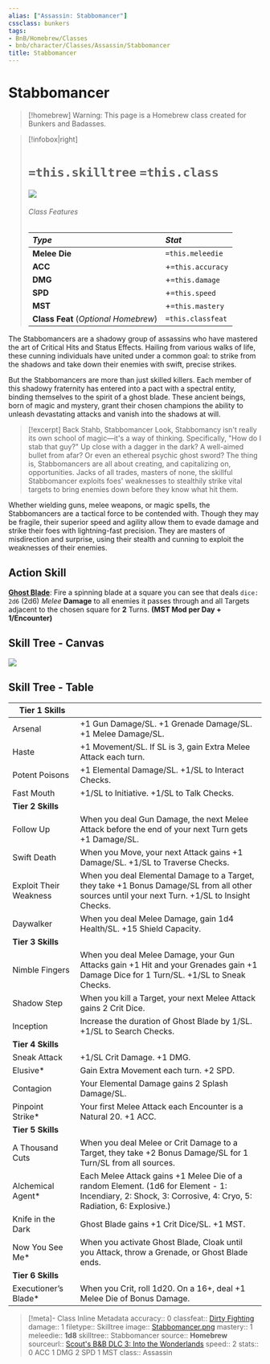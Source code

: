 ```yaml
---
alias: ["Assassin: Stabbomancer"]
cssclass: bunkers
tags:
- BnB/Homebrew/Classes
- bnb/character/Classes/Assassin/Stabbomancer
title: Stabbomancer
---
```


# Stabbomancer
> [!homebrew]
> Warning: This page is a Homebrew class created for Bunkers and Badasses.

>[!infobox|right]
># `=this.skilltree` `=this.class`
>![](_attachments/Stabbomancer.png)
> ###### Class Features
>
> | ***Type*** | ***Stat*** |
> |:---|:---|
> | **Melee Die** | `=this.meleedie` |
> | **ACC** | +`=this.accuracy`|
> | **DMG** | +`=this.damage` |
> | **SPD** | +`=this.speed` |
> | **MST** | +`=this.mastery` |
> | **Class Feat** (*Optional Homebrew*) | `=this.classfeat` |
>

The Stabbomancers are a shadowy group of assassins who have mastered the art of Critical Hits and Status Effects. Hailing from various walks of life, these cunning individuals have united under a common goal: to strike from the shadows and take down their enemies with swift, precise strikes.

But the Stabbomancers are more than just skilled killers. Each member of this shadowy fraternity has entered into a pact with a spectral entity, binding themselves to the spirit of a ghost blade. These ancient beings, born of magic and mystery, grant their chosen champions the ability to unleash devastating attacks and vanish into the shadows at will.

> [!excerpt] Back Stahb, Stabbomancer
> Look, Stabbomancy isn't really its own school of magic—it's a way of thinking. Specifically, "How do I stab that guy?" Up close with a dagger in the dark? A well-aimed bullet from afar? Or even an ethereal psychic ghost sword? The thing is, Stabbomancers are all about creating, and capitalizing on, opportunities. Jacks of all trades, masters of none, the skillful Stabbomancer exploits foes' weaknesses to stealthily strike vital targets to bring enemies down before they know what hit them.

Whether wielding guns, melee weapons, or magic spells, the Stabbomancers are a tactical force to be contended with. Though they may be fragile, their superior speed and agility allow them to evade damage and strike their foes with lightning-fast precision. They are masters of misdirection and surprise, using their stealth and cunning to exploit the weaknesses of their enemies.

## Action Skill
**[Ghost Blade](../../../Abilities/Assassin/Ghost-Blade.md)**: Fire a spinning blade at a square you can see that deals `dice: 2d6` (2d6) *Melee* **Damage** to all enemies it passes through and all Targets adjacent to the chosen square for **2** Turns.
**(MST Mod per Day + 1/Encounter)**

## Skill Tree - Canvas
![](_attachments/Stabbo-Skill-Tree.canvas)

## Skill Tree - Table
| Tier 1 Skills          |                                                                                                                                                           |
| ---------------------- | --------------------------------------------------------------------------------------------------------------------------------------------------------- |
| Arsenal                | +1 Gun Damage/SL. +1 Grenade Damage/SL. +1 Melee Damage/SL.                                                                                               |
| Haste                  | +1 Movement/SL. If SL is 3, gain Extra Melee Attack each turn.                                                                                            |
| Potent Poisons         | +1 Elemental Damage/SL. +1/SL to Interact Checks.                                                                                                         |
| Fast Mouth             | +1/SL to Initiative. +1/SL to Talk Checks.                                                                                                                |
| **Tier 2 Skills**      |                                                                                                                                                           |
| Follow Up              | When you deal Gun Damage, the next Melee Attack before the end of your next Turn gets +1 Damage/SL.                                                       |
| Swift Death            | When you Move, your next Attack gains +1 Damage/SL. +1/SL to Traverse Checks.                                                                             |
| Exploit Their Weakness | When you deal Elemental Damage to a Target, they take +1 Bonus Damage/SL from all other sources until your next Turn. +1/SL to Insight Checks.            |
| Daywalker              | When you deal Melee Damage, gain 1d4 Health/SL. +15 Shield Capacity.                                                                                      |
| **Tier 3 Skills**      |                                                                                                                                                           |
| Nimble Fingers         | When you deal Melee Damage, your Gun Attacks gain +1 Hit and your Grenades gain +1 Damage Dice for 1 Turn/SL. +1/SL to Sneak Checks.                      |
| Shadow Step            | When you kill a Target, your next Melee Attack gains 2 Crit Dice.                                                                                         |
| Inception              | Increase the duration of Ghost Blade by 1/SL. +1/SL to Search Checks.                                                                                     |
| **Tier 4 Skills**      |                                                                                                                                                           |
| Sneak Attack           | +1/SL Crit Damage. +1 DMG.                                                                                                                                |
| Elusive*               | Gain Extra Movement each turn. +2 SPD.                                                                                                                    |
| Contagion              | Your Elemental Damage gains 2 Splash Damage/SL.                                                                                                           |
| Pinpoint Strike*       | Your first Melee Attack each Encounter is a Natural 20. +1 ACC.                                                                                           |
| **Tier 5 Skills**      |                                                                                                                                                           |
| A Thousand Cuts        | When you deal Melee or Crit Damage to a Target, they take +2 Bonus Damage/SL for 1 Turn/SL from all sources.                                              |
| Alchemical Agent*      | Each Melee Attack gains +1 Melee Die of a random Element. (1d6 for Element - 1: Incendiary, 2: Shock, 3: Corrosive, 4: Cryo, 5: Radiation, 6: Explosive.) |
| Knife in the Dark      | Ghost Blade gains +1 Crit Dice/SL. +1 MST.                                                                                                                |
| Now You See Me*        | When you activate Ghost Blade, Cloak until you Attack, throw a Grenade, or Ghost Blade ends.                                                              |
| **Tier 6 Skills**      |                                                                                                                                                           |
| Executioner’s Blade\*  | When you Crit, roll 1d20. On a 16+, deal +1 Melee Die of Bonus Damage.                                                                                    |

>[!meta]- Class Inline Metadata
> accuracy:: 0
> classfeat:: [Dirty Fighting](../../../Class-Feats/Dirty-Fighting.md)
> damage:: 1
> filetype:: Skilltree
> image:: [Stabbomancer.png](_attachments/Stabbomancer.png)
> mastery:: 1
> meleedie:: **1d8**
> skilltree:: Stabbomancer
> source:: **Homebrew**
> sourceurl:: [Scout's B&B DLC 3: Into the Wonderlands](https://docs.google.com/document/d/1MLOgrWwcLNTnP9PuXrKiLImy7SUh4hXO8arVUAlmdp0/edit)
> speed:: 2
> stats:: 0 ACC 1 DMG 2 SPD 1 MST
> class:: Assassin
